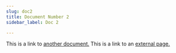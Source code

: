 ```yaml
---
slug: doc2
title: Document Number 2
sidebar_label: Doc 2

---
```

This is a link to [another document.](doc3.md) This is a link to an [external page.](http://www.example.com/)